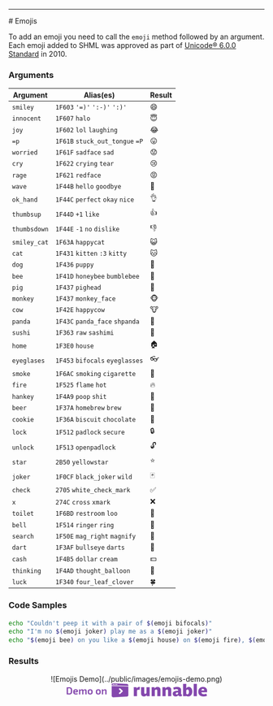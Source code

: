 <hr>
<a name="Emojis"></a>
# Emojis

To add an emoji you need to call the `emoji` method followed by an argument. Each emoji added to SHML was approved as part of [Unicode&reg; 6.0.0 Standard](http://unicode.org/versions/Unicode6.0.0/) in 2010.

### Arguments

| Argument  	| Alias(es) 	| Result  	|
|---	|---	|---	|
|   `smiley`	|   `1F603` `'=)'` `':-)'` `':)'`	|   😄	|
|   `innocent`	|   `1F607` `halo`	|   😇	|
|   `joy`	|   `1F602` `lol` `laughing`	|   😂	|
|   `=p`|   `1F61B` `stuck_out_tongue` `=P`	|   😛	|
|   `worried`|   `1F61F` `sadface` `sad`	|   😟	|
|   `cry`|   `1F622` `crying` `tear`	|   😢	|
|   `rage`|   `1F621` `redface`	|   😡	|
|   `wave`|   `1F44B` `hello` `goodbye`	|   👋	|
|   `ok_hand`|   `1F44C` `perfect` `okay` `nice`	|   👌	|
|   `thumbsup`|   `1F44D` `+1` `like`	|   👍	|
|   `thumbsdown`|   `1F44E` `-1` `no` `dislike`	|   👎	|
| `smiley_cat` 	|  `1F63A` `happycat`	|   😺	|
| `cat` 	|   `1F431` `kitten` `:3` `kitty`	|   🐱	|
| `dog` 	|   `1F436` `puppy`	|   🐶	|
| `bee` 	|   `1F41D` `honeybee` `bumblebee`	|   🐝	|
| `pig` 	|   `1F437` `pighead`	|   🐷	|
| `monkey` 	|   `1F437` `monkey_face`	|   🐵	|
| `cow` 	|   `1F42E` `happycow`	|   🐮	|
| `panda` 	|  `1F43C` `panda_face` `shpanda`	|   🐼	|
|  `sushi`	|   `1F363` `raw` `sashimi`	|  🍣	|
|   `home`	|   `1F3E0` `house`	|   🏠	|
|   `eyeglases`	|   `1F453` `bifocals` `eyeglasses`	|   👓	|
|   `smoke`	|   `1F6AC` `smoking` `cigarette`	|   🚬	|
|   `fire`	|   `1F525` `flame` `hot`	|   🔥	|
|   `hankey`	|   `1F4A9` `poop` `shit`	|   💩	|
|   `beer`	|   `1F37A` `homebrew` `brew`	|   🍺	|
|   `cookie`	|   `1F36A` `biscuit` `chocolate`	|   🍪	|
|   `lock`	|   `1F512` `padlock` `secure`	|   🔒	|
|   `unlock`	|   `1F513` `openpadlock`	|   🔓	|
|   `star`	|   `2B50` `yellowstar`	|   ⭐	|
|   `joker`	|   `1F0CF` `black_joker` `wild`	|   🃏	|
|   `check`	|   `2705` `white_check_mark`	|   ✅	|
|   `x`	|   `274C` `cross` `xmark`	|   ❌	|
|   `toilet`	|   `1F6BD` `restroom` `loo`	|   🚽	|
|   `bell`	|   `1F514` `ringer` `ring`	|   🔔	|
|   `search`	|   `1F50E` `mag_right` `magnify`	|   🔎	|
|   `dart`	|  `1F3AF` `bullseye` `darts`	|   🎯	|
|   `cash`	|   `1F4B5` `dollar` `cream`	|   💵	|
|   `thinking`	|   `1F4AD` `thought_balloon`	|   💭	|
|   `luck`	|   `1F340` `four_leaf_clover`	|   🍀	|

### Code Samples

```bash
echo "Couldn't peep it with a pair of $(emoji bifocals)"
echo "I'm no $(emoji joker) play me as a $(emoji joker)"
echo "$(emoji bee) on you like a $(emoji house) on $(emoji fire), $(emoji smoke) ya"
```

### Results
<center>
![Emojis Demo](../public/images/emojis-demo.png)
</center>
<center><a href="http://code.runnable.com/Viu5vP4l21kzxZI2/shml-emojis-for-shell-bash-and-icons" target="_blank"><img src="../public/images/demo-on-runnable.png" border="0"></a></center>
